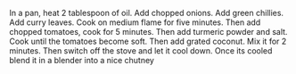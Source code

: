 In a pan, heat 2 tablespoon of oil.
Add chopped onions.
Add green chillies.
Add curry leaves.
Cook on medium flame for five minutes.
Then add chopped tomatoes, cook for 5 minutes.
Then add turmeric powder and salt.
Cook until the tomatoes become soft.
Then add grated coconut.
Mix it for 2 minutes.
Then switch off the stove and let it cool down.
Once its cooled blend it in a blender into a nice chutney